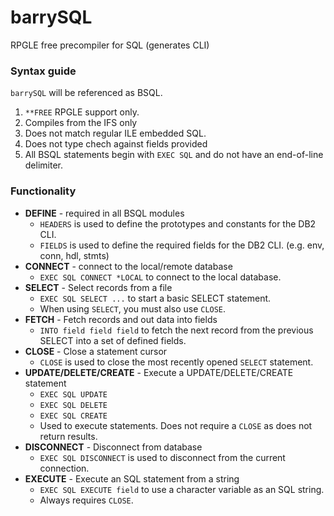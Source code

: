 # barrySQL
RPGLE free precompiler for SQL (generates CLI)

### Syntax guide

`barrySQL` will be referenced as BSQL.

1. `**FREE` RPGLE support only.
2. Compiles from the IFS only
3. Does not match regular ILE embedded SQL.
4. Does not type chech against fields provided
5. All BSQL statements begin with `EXEC SQL` and do not have an end-of-line delimiter.

### Functionality

* **DEFINE** - required in all BSQL modules
  * `HEADERS` is used to define the prototypes and constants for the DB2 CLI.
  * `FIELDS` is used to define the required fields for the DB2 CLI. (e.g. env, conn, hdl, stmts)
* **CONNECT** - connect to the local/remote database
  * `EXEC SQL CONNECT *LOCAL` to connect to the local database.
* **SELECT** - Select records from a file
  * `EXEC SQL SELECT ...` to start a basic SELECT statement.
  * When using `SELECT`, you must also use `CLOSE`.
* **FETCH** - Fetch records and out data into fields
  * `INTO field field field` to fetch the next record from the previous SELECT into a set of defined fields.
* **CLOSE** - Close a statement cursor
  * `CLOSE` is used to close the most recently opened `SELECT` statement.
* **UPDATE/DELETE/CREATE** - Execute a UPDATE/DELETE/CREATE statement
  * `EXEC SQL UPDATE`
  * `EXEC SQL DELETE`
  * `EXEC SQL CREATE`
  * Used to execute statements. Does not require a `CLOSE` as does not return results.
* **DISCONNECT** - Disconnect from database 
  * `EXEC SQL DISCONNECT` is used to disconnect from the current connection.
* **EXECUTE** - Execute an SQL statement from a string
  * `EXEC SQL EXECUTE field` to use a character variable as an SQL string.
  * Always requires `CLOSE`.
